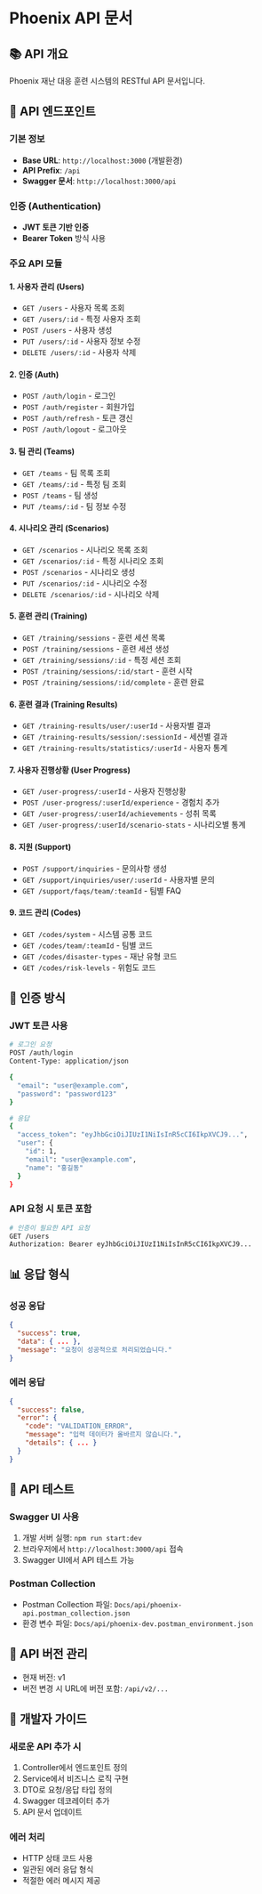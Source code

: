 # Phoenix API 문서

## 📚 API 개요

Phoenix 재난 대응 훈련 시스템의 RESTful API 문서입니다.

## 🔗 API 엔드포인트

### 기본 정보

- **Base URL**: `http://localhost:3000` (개발환경)
- **API Prefix**: `/api`
- **Swagger 문서**: `http://localhost:3000/api`

### 인증 (Authentication)

- **JWT 토큰 기반 인증**
- **Bearer Token** 방식 사용

### 주요 API 모듈

#### 1. 사용자 관리 (Users)

- `GET /users` - 사용자 목록 조회
- `GET /users/:id` - 특정 사용자 조회
- `POST /users` - 사용자 생성
- `PUT /users/:id` - 사용자 정보 수정
- `DELETE /users/:id` - 사용자 삭제

#### 2. 인증 (Auth)

- `POST /auth/login` - 로그인
- `POST /auth/register` - 회원가입
- `POST /auth/refresh` - 토큰 갱신
- `POST /auth/logout` - 로그아웃

#### 3. 팀 관리 (Teams)

- `GET /teams` - 팀 목록 조회
- `GET /teams/:id` - 특정 팀 조회
- `POST /teams` - 팀 생성
- `PUT /teams/:id` - 팀 정보 수정

#### 4. 시나리오 관리 (Scenarios)

- `GET /scenarios` - 시나리오 목록 조회
- `GET /scenarios/:id` - 특정 시나리오 조회
- `POST /scenarios` - 시나리오 생성
- `PUT /scenarios/:id` - 시나리오 수정
- `DELETE /scenarios/:id` - 시나리오 삭제

#### 5. 훈련 관리 (Training)

- `GET /training/sessions` - 훈련 세션 목록
- `POST /training/sessions` - 훈련 세션 생성
- `GET /training/sessions/:id` - 특정 세션 조회
- `POST /training/sessions/:id/start` - 훈련 시작
- `POST /training/sessions/:id/complete` - 훈련 완료

#### 6. 훈련 결과 (Training Results)

- `GET /training-results/user/:userId` - 사용자별 결과
- `GET /training-results/session/:sessionId` - 세션별 결과
- `GET /training-results/statistics/:userId` - 사용자 통계

#### 7. 사용자 진행상황 (User Progress)

- `GET /user-progress/:userId` - 사용자 진행상황
- `POST /user-progress/:userId/experience` - 경험치 추가
- `GET /user-progress/:userId/achievements` - 성취 목록
- `GET /user-progress/:userId/scenario-stats` - 시나리오별 통계

#### 8. 지원 (Support)

- `POST /support/inquiries` - 문의사항 생성
- `GET /support/inquiries/user/:userId` - 사용자별 문의
- `GET /support/faqs/team/:teamId` - 팀별 FAQ

#### 9. 코드 관리 (Codes)

- `GET /codes/system` - 시스템 공통 코드
- `GET /codes/team/:teamId` - 팀별 코드
- `GET /codes/disaster-types` - 재난 유형 코드
- `GET /codes/risk-levels` - 위험도 코드

## 🔐 인증 방식

### JWT 토큰 사용

```bash
# 로그인 요청
POST /auth/login
Content-Type: application/json

{
  "email": "user@example.com",
  "password": "password123"
}

# 응답
{
  "access_token": "eyJhbGciOiJIUzI1NiIsInR5cCI6IkpXVCJ9...",
  "user": {
    "id": 1,
    "email": "user@example.com",
    "name": "홍길동"
  }
}
```

### API 요청 시 토큰 포함

```bash
# 인증이 필요한 API 요청
GET /users
Authorization: Bearer eyJhbGciOiJIUzI1NiIsInR5cCI6IkpXVCJ9...
```

## 📊 응답 형식

### 성공 응답

```json
{
  "success": true,
  "data": { ... },
  "message": "요청이 성공적으로 처리되었습니다."
}
```

### 에러 응답

```json
{
  "success": false,
  "error": {
    "code": "VALIDATION_ERROR",
    "message": "입력 데이터가 올바르지 않습니다.",
    "details": { ... }
  }
}
```

## 🚀 API 테스트

### Swagger UI 사용

1. 개발 서버 실행: `npm run start:dev`
2. 브라우저에서 `http://localhost:3000/api` 접속
3. Swagger UI에서 API 테스트 가능

### Postman Collection

- Postman Collection 파일: `Docs/api/phoenix-api.postman_collection.json`
- 환경 변수 파일: `Docs/api/phoenix-dev.postman_environment.json`

## 📝 API 버전 관리

- 현재 버전: v1
- 버전 변경 시 URL에 버전 포함: `/api/v2/...`

## 🔧 개발자 가이드

### 새로운 API 추가 시

1. Controller에서 엔드포인트 정의
2. Service에서 비즈니스 로직 구현
3. DTO로 요청/응답 타입 정의
4. Swagger 데코레이터 추가
5. API 문서 업데이트

### 에러 처리

- HTTP 상태 코드 사용
- 일관된 에러 응답 형식
- 적절한 에러 메시지 제공
